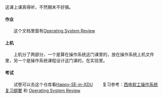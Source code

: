 这课上课真得听，不然期末不好搞。

#### 作业

&emsp;&emsp;这个文档里面有[Operating System Review](https://aiydpfs7gq6.feishu.cn/docx/Ppa6ddgF4ozcS4xQcMFcbVyAnVh)

#### 上机

&emsp;&emsp;上机分了两部分，一个是算在操作系统这门课里的，放在操作系统上机文件里，另一个是操作系统课程设计这门课的，在实验里。

#### 考试

&emsp;&emsp;试卷可以去这个仓库看[Happy-SE-in-XDU](https://github.com/LevickCG/Happy-SE-in-XDU)
&emsp;&emsp;复习参考：[西电软工操作系统复习纲要](https://blog.csdn.net/lbwnbnbnbnbnbnbn/article/details/125643650) 和 [Operating System Review](https://aiydpfs7gq6.feishu.cn/docx/Ppa6ddgF4ozcS4xQcMFcbVyAnVh)
